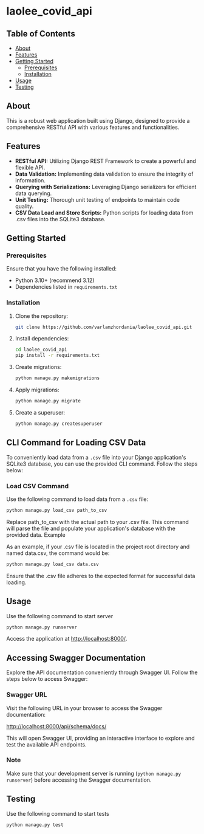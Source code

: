 # laolee_covid_api

## Table of Contents

- [About](#about)
- [Features](#features)
- [Getting Started](#getting-started)
    - [Prerequisites](#prerequisites)
    - [Installation](#installation)
- [Usage](#usage)
- [Testing](#testing)

## About

This is a robust web application built using Django, designed to provide a comprehensive RESTful API with various
features and functionalities.

## Features

- **RESTful API:** Utilizing Django REST Framework to create a powerful and flexible API.
- **Data Validation:** Implementing data validation to ensure the integrity of information.
- **Querying with Serializations:** Leveraging Django serializers for efficient data querying.
- **Unit Testing:** Thorough unit testing of endpoints to maintain code quality.
- **CSV Data Load and Store Scripts:** Python scripts for loading data from .csv files into the SQLite3 database.

## Getting Started

### Prerequisites

Ensure that you have the following installed:

- Python 3.10+ (recommend 3.12)
- Dependencies listed in `requirements.txt`

### Installation

1. Clone the repository:

   ```bash
   git clone https://github.com/varlamzhordania/laolee_covid_api.git
   ```

2. Install dependencies:

   ```bash
   cd laolee_covid_api
   pip install -r requirements.txt
   ```

3. Create migrations:

   ```bash
   python manage.py makemigrations
   ```
4. Apply migrations:

   ```bash
   python manage.py migrate
   ```
5. Create a superuser:

   ```bash
   python manage.py createsuperuser
   ```

## CLI Command for Loading CSV Data

To conveniently load data from a `.csv` file into your Django application's SQLite3 database, you can use the provided
CLI command. Follow the steps below:

### Load CSV Command

Use the following command to load data from a `.csv` file:

```bash
python manage.py load_csv path_to_csv
```

Replace path_to_csv with the actual path to your .csv file. This command will parse the file and populate your
application's database with the provided data. Example

As an example, if your .csv file is located in the project root directory and named data.csv, the command would be:

```bash
python manage.py load_csv data.csv
```

Ensure that the .csv file adheres to the expected format for successful data loading.

## Usage

Use the following command to start server

```bash
python manage.py runserver
```

Access the application at [http://localhost:8000/](http://localhost:8000/).

## Accessing Swagger Documentation

Explore the API documentation conveniently through Swagger UI. Follow the steps below to access Swagger:

### Swagger URL

Visit the following URL in your browser to access the Swagger documentation:

[http://localhost:8000/api/schema/docs/](http://localhost:8000/api/schema/docs/)

This will open Swagger UI, providing an interactive interface to explore and test the available API endpoints.

### Note

Make sure that your development server is running (`python manage.py runserver`) before accessing the Swagger
documentation.

## Testing

Use the following command to start tests

```bash
python manage.py test
```

